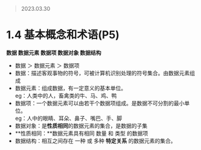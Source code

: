 >2023.03.30

# 1.4 基本概念和术语(P5)  
**数据 数据元素 数据项 数据对象 数据结构**  
* 数据 ＞ 数据元素 ＞ 数据项
 * 数据：描述客观事物的符号，可被计算机识别处理的符号集合。由数据元素组成
 * 数据元素：组成数据，有一定意义的基本单位。  
 eg：人类中的人，畜禽类的牛、马、鸡、鸭
 * 数据项：一个数据元素可以由若干个数据项组成。是数据不可分割的最小单位。  
 eg：人中的眼睛、耳朵、鼻子、嘴巴、手、脚
* 数据对象：是**性质相同**的数据元素的集合，是数据的子集
 * **性质相同：**数据元素具有相同 数量 和 类型 的数据项
* 数据结构：相互之间存在 一种 或 多种 **特定关系** 的数据元素的集合。
